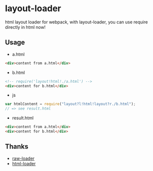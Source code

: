 # layout-loader
html layout loader for webpack, with layout-loader, you can use require directly in html now!

## Usage

- a.html

```html
<div>content from a.html</div>

```

- b.html

```html
<!-- require('layout!html!./a.html') -->
<div>content for b.html</div>

```

- js

``` javascript
var htmlContent = require("layout?l!html!layout?r./b.html");
// => see result.html
```

- result.html

```html
<div>content from a.html</div>
<div>content for b.html</div>
```

## Thanks
- [raw-loader](https://github.com/webpack/raw-loader)
- [html-loader](https://github.com/webpack/html-loader)